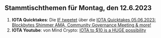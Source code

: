 ## Stammtischthemen für Montag, den 12.6.2023

1. **IOTA Quicktakes**: Die [IF tweetet]() über die [IOTA Quicktakes 05.06.2023: Blockbytes Shimmer AMA, Community Governance Meeting & more!](https://www.youtube.com/watch?v=6HhVPNMlVWA)
2. **IOTA Youtube**: von Mind Crypto: [IOTA to $10 is a HUGE possibility](https://www.youtube.com/watch?v=vJkyRnE_3cg)
